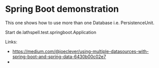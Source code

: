 Spring Boot demonstration
=========================

This one shows how to use more than one Database i.e. PersistenceUnit.

Start de.lathspell.test.springboot.Application 

Links:
* https://medium.com/@joeclever/using-multiple-datasources-with-spring-boot-and-spring-data-6430b00c02e7
* 